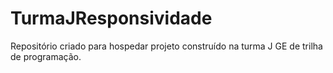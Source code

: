 # TurmaJResponsividade
Repositório criado para hospedar projeto construído na turma J GE de trilha de programação.
